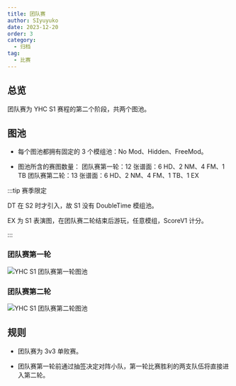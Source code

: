```yaml
---
title: 团队赛
author: SIyuyuko
date: 2023-12-20
order: 3
category: 
  - 归档
tag: 
  - 比赛
---
```


## 总览

团队赛为 YHC S1 赛程的第二个阶段，共两个图池。

<!-- more -->

## 图池

- 每个图池都拥有固定的 3 个模组池：No Mod、Hidden、FreeMod。

- 图池所含的赛图数量：
团队赛第一轮：12 张谱面：6 HD、2 NM、4 FM、1 TB
团队赛第二轮：13 张谱面：6 HD、2 NM、4 FM、1 TB、1 EX

:::tip 赛季限定

DT 在 S2 时才引入，故 S1 没有 DoubleTime 模组池。

EX 为 S1 表演图，在团队赛二轮结束后游玩，任意模组，ScoreV1 计分。

:::

### 团队赛第一轮

![YHC S1 团队赛第一轮图池](https://files.catbox.moe/kqjhs4.jpg)
<!-- !gp #YHC S1 R1# HD 1370703 147370 2003640 2204492 3310401 691112 NM 3163222 2551294 FM 1951094 1352167 1052460 221677 TB 2295609 -->

### 团队赛第二轮

![YHC S1 团队赛第二轮图池](https://files.catbox.moe/lsybp3.jpg)
<!-- !gp #YHC S1 R2# HD 1582583 2037327 1848332 3067288 1205989 1625011 NM 2809461 2601642 FM 3503281 2875377 1630902 2573530 TB 2168358 EX 1725174 -->

## 规则

- 团队赛为 3v3 单败赛。

- 团队赛第一轮前通过抽签决定对阵小队，第一轮比赛胜利的两支队伍将直接进入第二轮。
